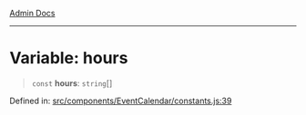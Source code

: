 [Admin Docs](/)

***

# Variable: hours

> `const` **hours**: `string`[]

Defined in: [src/components/EventCalendar/constants.js:39](https://github.com/PalisadoesFoundation/talawa-admin/blob/main/src/components/EventCalendar/constants.js#L39)

